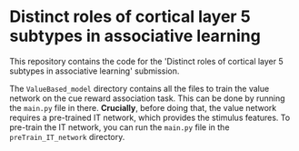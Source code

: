 # Distinct roles of cortical layer 5 subtypes in associative learning

This repository contains the code for the 'Distinct roles of cortical layer 5 subtypes in associative learning' submission.

The `ValueBased_model` directory contains all the files to train the value network on the cue reward association task. This can be done by running the `main.py` file in there. 
**Crucially**, before doing that, the value network requires a pre-trained IT network, which provides the stimulus features. To pre-train the IT network, you can run the `main.py` file in the `preTrain_IT_network` directory.
